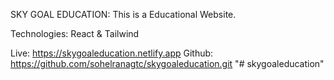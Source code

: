 SKY GOAL EDUCATION:
This is a Educational Website.

Technologies:
React & Tailwind

Live: https://skygoaleducation.netlify.app
Github: https://github.com/sohelranagtc/skygoaleducation.git
"# skygoaleducation" 
